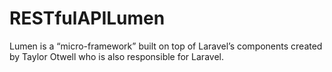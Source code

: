 # RESTfulAPILumen

Lumen is a “micro-framework” built on top of Laravel’s components created by Taylor Otwell who is also responsible for Laravel.


